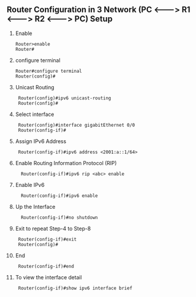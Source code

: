 ## Router Configuration in 3 Network (PC <---> R1 <---> R2 <---> PC) Setup

1. Enable
   
       Router>enable
       Router#
3. configure terminal
   
       Router#configure terminal
       Router(config)#
4. Unicast Routing

        Router(config)#ipv6 unicast-routing 
        Router(config)#
5. Select interface

        Router(config)#interface gigabitEthernet 0/0
        Router(config-if)#
6. Assign IPv6 Address

        Router(config-if)#ipv6 address <2001:a::1/64>
7. Enable Routing Information Protocol (RIP)

         Router(config-if)#ipv6 rip <abc> enable
8. Enable IPv6

         Router(config-if)#ipv6 enable
9. Up the Interface

         Router(config-if)#no shutdown

10. Exit to repeat Step-4 to Step-8

         Router(config-if)#exit
         Router(config)#
11. End

         Router(config-if)#end
12. To view the interface detail

         Router(config-if)#show ipv6 interface brief
